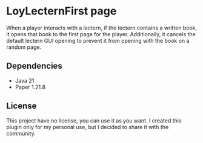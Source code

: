 # LoyLecternFirst page

When a player interacts with a lectern, if the lectern contains a written book, it opens that book to the first page for the player. Additionally, it cancels the default lectern GUI opening to prevent it from opening with the book on a random page.

## Dependencies
- Java 21
- Paper 1.21.8

## License
This project have no license, you can use it as you want. I created this plugin only for my personal use, but I decided to share it with the community.